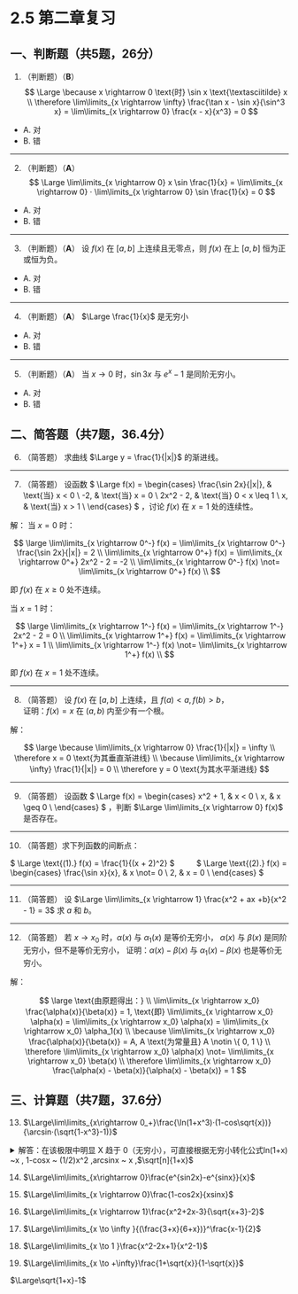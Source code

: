 # 2.5 第二章复习

## 一、判断题（共5题，26分）

1. （判断题）（**B**）
$$
\Large
\because x \rightarrow 0 \text{时} \sin x \text{\textasciitilde} x \\
\therefore \lim\limits_{x \rightarrow \infty} \frac{\tan x - \sin x}{\sin^3 x}
    = \lim\limits_{x \rightarrow 0} \frac{x - x}{x^3} = 0
$$

- A. 对
- B. 错

----------

2. （判断题）（**A**）
$$
\Large
\lim\limits_{x \rightarrow 0} x \sin \frac{1}{x}
= \lim\limits_{x \rightarrow 0} · \lim\limits_{x \rightarrow 0} \sin \frac{1}{x}
= 0
$$

- A. 对
- B. 错

----------

3. （判断题）（**A**）
设 $f(x)$ 在 $[a, b]$ 上连续且无零点，则 $f(x)$ 在上 $[a, b]$ 恒为正或恒为负。

- A. 对
- B. 错

----------

4. （判断题）（**A**）
$\Large \frac{1}{x}$ 是无穷小

- A. 对
- B. 错

----------

5. （判断题）（**A**）
当 $x \rightarrow 0$ 时，$\sin 3x$ 与 $e^x - 1$ 是同阶无穷小。

- A. 对
- B. 错

## 二、简答题（共7题，36.4分）

6. （简答题）
求曲线 $\Large y = \frac{1}{|x|}$ 的渐进线。

----------

7. （简答题）
设函数
$
\Large
f(x) = \begin{cases}
    \frac{\sin 2x}{|x|}, & \text{当} x < 0 \\
    -2, & \text{当} x = 0 \\
    2x^2 - 2, & \text{当} 0 < x \leq 1 \\
    x, & \text{当} x > 1 \\
\end{cases}
$
，讨论 $f(x)$ 在 $x = 1$ 处的连续性。

解：
当 $x = 0$ 时：

$$
\large
\lim\limits_{x \rightarrow 0^-} f(x) = \lim\limits_{x \rightarrow 0^-} \frac{\sin 2x}{|x|} = 2 \\
\lim\limits_{x \rightarrow 0^+} f(x) = \lim\limits_{x \rightarrow 0^+} 2x^2 - 2 = -2 \\
\lim\limits_{x \rightarrow 0^-} f(x) \not= \lim\limits_{x \rightarrow 0^+} f(x) \\
$$

即 $f(x)$ 在 $x \geq 0$ 处不连续。

当 $x = 1$ 时：

$$
\large
\lim\limits_{x \rightarrow 1^-} f(x) = \lim\limits_{x \rightarrow 1^-} 2x^2 - 2 = 0 \\
\lim\limits_{x \rightarrow 1^+} f(x) = \lim\limits_{x \rightarrow 1^+} x = 1 \\
\lim\limits_{x \rightarrow 1^-} f(x) \not= \lim\limits_{x \rightarrow 1^+} f(x) \\
$$

即 $f(x)$ 在 $x = 1$ 处不连续。

----------

8. （简答题）
设 $f(x)$ 在 $[a, b]$ 上连续，且 $f(a) < a, f(b) > b$，<br />
证明：$f(x) = x$ 在 $(a, b)$ 内至少有一个根。

解：

$$
\large
\because \lim\limits_{x \rightarrow 0} \frac{1}{|x|} = \infty \\
\therefore x = 0 \text{为其垂直渐进线} \\
\because \lim\limits_{x \rightarrow \infty} \frac{1}{|x|} = 0 \\
\therefore y = 0 \text{为其水平渐进线}
$$

----------

9. （简答题）
设函数
$
\Large
f(x) = \begin{cases}
    x^2 + 1, & x < 0 \\
    x, & x \geq 0 \\
\end{cases}
$
，判断 $\Large \lim\limits_{x \rightarrow 0} f(x)$ 是否存在。

----------

10. （简答题）求下列函数的间断点：

$
\Large
\text{(1).} f(x) = \frac{1}{(x + 2)^2}
$
&nbsp;&nbsp;&nbsp;&nbsp;&nbsp;&nbsp;&nbsp;&nbsp;
$
\Large
\text{(2).} f(x) = \begin{cases}
    \frac{\sin x}{x}, & x \not= 0 \\
    2, & x = 0 \\
\end{cases}
$

----------

11. （简答题）
设 $\Large \lim\limits_{x \rightarrow 1} \frac{x^2 + ax +b}{x^2 - 1} = 3$
求 $a$ 和 $b$。

----------

12. （简答题）
若 $x \rightarrow x_0$ 时，$\alpha(x)$ 与 $\alpha_1(x)$ 是等价无穷小，
$\alpha(x)$ 与 $\beta(x)$ 是同阶无穷小，但不是等价无穷小，
证明：$\alpha(x) - \beta(x)$ 与 $\alpha_1(x) - \beta(x)$ 也是等价无穷小。

解：

$$
\large
\text{由原题得出：} \\
\lim\limits_{x \rightarrow x_0} \frac{\alpha(x)}{\beta(x)} = 1,
    \text{即} \lim\limits_{x \rightarrow x_0} \alpha(x)
    = \lim\limits_{x \rightarrow x_0} \alpha(x)
    = \lim\limits_{x \rightarrow x_0} \alpha_1(x) \\
\because \lim\limits_{x \rightarrow x_0} \frac{\alpha(x)}{\beta(x)} = A,
    A \text{为常量且} A \notin \{ 0, 1 \} \\
\therefore \lim\limits_{x \rightarrow x_0} \alpha(x)
    \not= \lim\limits_{x \rightarrow x_0} \beta(x) \\
\therefore \lim\limits_{x \rightarrow x_0} \frac{\alpha(x) - \beta(x)}{\alpha(x) - \beta(x)} = 1
$$

## 三、计算题（共7题，37.6分）

13.   $\Large\lim\limits_{x\rightarrow 0_+}\frac{\ln(1+x^3)·(1-cos\sqrt{x})}{\arcsin·(\sqrt{1-x^3}-1)}$
   <details> <summary>
   解答：在该极限中明显 X 趋于 0（无穷小），可直接根据无穷小转化公式ln(1+x) ~x , 1-cosx ~ (1/2)x^2 ,arcsinx ~ x ,$\sqrt[n]{1+x}$
   </summary>
 </details>

14. $\Large\lim\limits_{x\rightarrow 0}\frac{e^{sin2x}-e^{sinx}}{x}$

15. $\Large\lim\limits_{x \rightarrow 0}\frac{1-cos2x}{xsinx}$
16. $\Large\lim\limits_{x \rightarrow 1}\frac{x^2+2x-3}{\sqrt{x+3}-2}$

17. $\Large\lim\limits_{x \to \infty }{(\frac{3+x}{6+x})}^\frac{x-1}{2}$

18. $\Large\lim\limits_{x \to 1 }\frac{x^2-2x+1}{x^2-1}$

19. $\Large\lim\limits_{x \to +\infty}\frac{1+\sqrt{x}}{1-\sqrt{x}}$

$\Large\sqrt{1+x}-1$